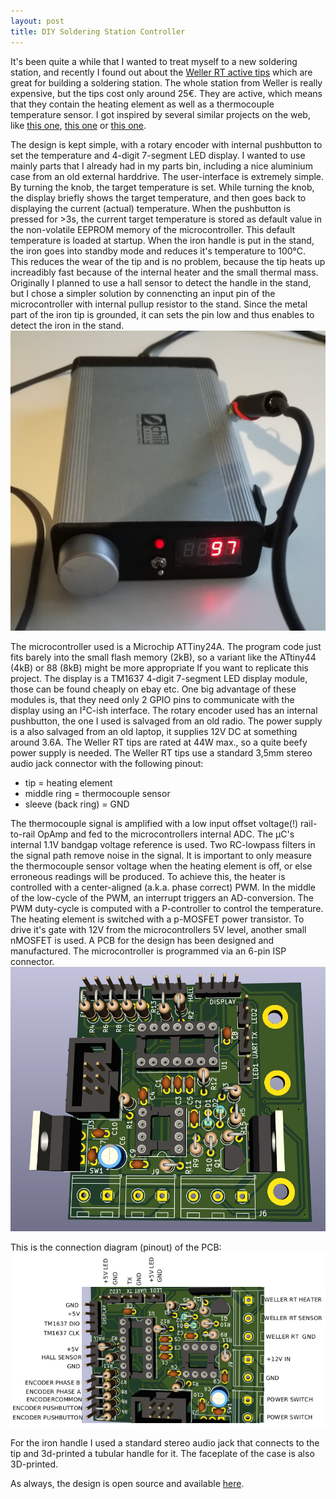 ```yaml
---
layout: post
title: DIY Soldering Station Controller
---
```

It's been quite a while that I wanted to treat myself to a new soldering station, and recently I found out about the [Weller RT active tips](https://www.weller-tools.com/professional/USA/us/Professional/Soldering+technology/Soldering+tips+_+nozzles/Soldering+tips/RT+Active+Tips) which are great for building a soldering station. The whole station from Weller is really expensive, but the tips cost only around 25€. They are active, which means that they contain the heating element as well as a thermocouple temperature sensor. I got inspired by several similar projects on the web, like [this one](http://www.martin-kumm.de/wiki/doku.php?id=05Misc:SMD_Solderstation), [this one](https://hackaday.io/project/18899-rt-soldering-pen) or [this one](http://kair.us/projects/weller/index.html).

The design is kept simple, with a rotary encoder with internal pushbutton to set the temperature and 4-digit 7-segment LED display. I wanted to use mainly parts that I already had in my parts bin, including a nice aluminium case from an old external harddrive. The user-interface is extremely simple. By turning the knob, the target temperature is set. While turning the knob, the display briefly shows the target temperature, and then goes back to displaying the current (actual) temperature. When the pushbutton is pressed for >3s, the current target temperature is stored as default value in the non-volatile EEPROM memory of the microcontroller. This default temperature is loaded at startup. When the iron handle is put in the stand, the iron goes into standby mode and reduces it's temperature to 100°C. This reduces the wear of the tip and is no problem, because the tip heats up increadibly fast because of the internal heater and the small thermal mass. Originally I planned to use a hall sensor to detect the handle in the stand, but I chose a simpler solution by connencting an input pin of the microcontroller with internal pullup resistor to the stand. Since the metal part of the iron tip is grounded, it can sets the pin low and thus enables to detect the iron in the stand.
![solderingstation](https://github.com/MarcelMG/DIY-Soldering-Station-Controller/raw/master/solderingstation.jpg)

The microcontroller used is a Microchip ATTiny24A. The program code just fits barely into the small flash memory (2kB), so a variant like the ATtiny44 (4kB) or 88 (8kB) might be more appropriate If you want to replicate this project. The display is a TM1637 4-digit 7-segment LED display module, those can be found cheaply on ebay etc. One big advantage of these modules is, that they need only 2 GPIO pins to communicate with the display using an I²C-ish interface. The rotary encoder used has an internal pushbutton, the one I used is salvaged from an old radio. The power supply is a also salvaged from an old laptop, it supplies 12V DC at something around 3.6A. The Weller RT tips are rated at 44W max., so a quite beefy power supply is needed. The Weller RT tips use a standard 3,5mm stereo audio jack connector with the following pinout:
* tip = heating element
* middle ring = thermocouple sensor
* sleeve (back ring) = GND

The thermocouple signal is amplified with a low input offset voltage(!) rail-to-rail OpAmp and fed to the microcontrollers internal ADC. The µC's internal 1.1V bandgap voltage reference is used. Two RC-lowpass filters in the signal path remove noise in the signal. It is important to only measure the thermocouple sensor voltage when the heating element is off, or else erroneous readings will be produced. To achieve this, the heater is controlled with a center-aligned (a.k.a. phase correct) PWM. In the middle of the low-cycle of the PWM, an interrupt triggers an AD-conversion. The PWM duty-cycle is computed with a P-controller to control the temperature. The heating element is switched with a p-MOSFET power transistor. To drive it's gate with 12V from the microcontrollers 5V level, another small nMOSFET is used. A PCB for the design has been designed and manufactured. The microcontroller is programmed via an 6-pin ISP connector.
![pcb](https://github.com/MarcelMG/DIY-Soldering-Station-Controller/raw/master/pcb.png)

This is the connection diagram (pinout) of the PCB:
![pinout_annotated](https://github.com/MarcelMG/DIY-Soldering-Station-Controller/raw/master/pinout_annotated.png)

For the iron handle I used a standard stereo audio jack that connects to the tip and 3d-printed a tubular handle for it. The faceplate of the case is also 3D-printed.

As always, the design is open source and available [here](https://github.com/MarcelMG/DIY-Soldering-Station-Controller).
